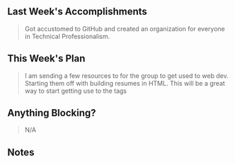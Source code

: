 ## Last Week's Accomplishments

> Got accustomed to GitHub and created an organization for everyone in Technical Professionalism. 

## This Week's Plan

> I am sending a few resources to for the group to get used to web dev. Starting them off with building resumes in HTML. This will be a great way to start getting use to the tags

## Anything Blocking?

> N/A

## Notes

> 

